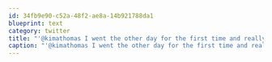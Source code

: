```yaml
---
id: 34fb9e90-c52a-48f2-ae8a-14b921788da1
blueprint: text
category: twitter
title: "'@kimathomas I went the other day for the first time and really loved it.  Maybe we can start geekYoga, haha."
caption: "'@kimathomas I went the other day for the first time and really loved it.  Maybe we can start geekYoga, haha."
---
```

